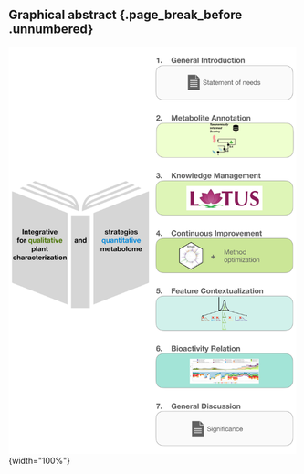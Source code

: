 ## Graphical abstract {.page_break_before .unnumbered}

![](images/thesis-graphical-abstract.svg "graphical-abstract"){width="100%"}
